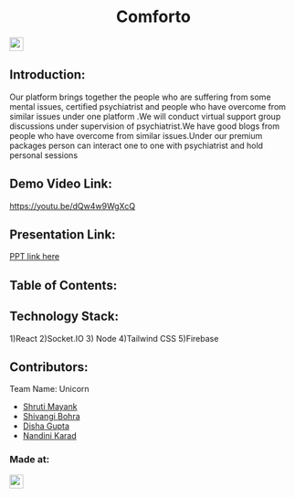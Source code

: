 <h1 align="center">Comforto</h1>
<p align="center">
</p>

<a href="https://hack36.com"> <img src="https://i.postimg.cc/RFFWF4vg/built-at-hack.jpg" height=24px> </a>


## Introduction:
Our platform brings together the people who are suffering from some
mental issues, certified psychiatrist and people who have overcome from
similar issues under one platform .We will conduct virtual support group discussions under supervision of psychiatrist.We have good blogs from people who have overcome from similar issues.Under our premium packages person can interact one to one with psychiatrist and hold personal sessions
  
  
## Demo Video Link:
  <a href="https://drive.google.com/drive/folders/1EeXRJewrlvY0wVGsCsKZpWhXjg5xjesx?usp=share_link">https://youtu.be/dQw4w9WgXcQ</a>
  
## Presentation Link:
  <a href="https://www.canva.com/design/DAFeNf1abS8/t0jGe4hRJAIKu1OSMOoXLA/view?utm_content=DAFeNf1abS8&utm_campaign=designshare&utm_medium=link&utm_source=publishsharelink"> PPT link here </a>
  
  
## Table of Contents:

## Technology Stack:
  1)React
  2)Socket.IO
  3) Node
  4)Tailwind CSS
  5)Firebase
  

## Contributors:

Team Name: Unicorn

* [Shruti Mayank](https://github.com/shruti-mayank)
* [Shivangi Bohra](https://github.com/Shivangibohara)
* [Disha Gupta](https://github.com/DISHA842)
* [Nandini Karad](https://github.com/Nanzzie)


### Made at:
<a href="https://hack36.com"> <img src="https://i.postimg.cc/RFFWF4vg/built-at-hack.jpg" height=24px> </a>
